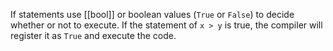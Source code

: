 If statements use [[bool]] or boolean values (`True` or `False`) to decide whether or not to execute. If the statement of `x > y` is true, the compiler will register it as `True` and execute the code.

